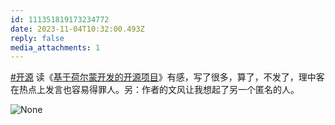```yaml
---
id: 111351819173234772
date: 2023-11-04T10:32:00.493Z
reply: false
media_attachments: 1
---
```


[#开源](https://e5n.cc/tags/%E5%BC%80%E6%BA%90) 读《[基于荷尔蒙开发的开源项目](https://www.eaimty.com/2023/opensource-project-based-on-hormone/)》有感，写了很多，算了，不发了，理中客在热点上发言也容易得罪人。另：作者的文风让我想起了另一个匿名的人。

![None](https://files.e5n.cc/media_attachments/files/111/351/798/813/998/714/original/6f915d9f6127a07d.png)

